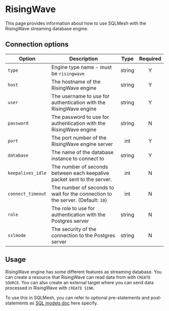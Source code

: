 # RisingWave

This page provides information about how to use SQLMesh with the RisingWave streaming database engine.

## Connection options

| Option         | Description                                                  | Type   | Required |
|----------------|--------------------------------------------------------------|:------:|:--------:|
| `type`         | Engine type name - must be `risingwave`                           | string | Y        |
| `host`         | The hostname of the RisingWave engine                            | string | Y        |
| `user`         | The username to use for authentication with the RisingWave engine | string | Y        |
| `password`     | The password to use for authentication with the RisingWave engine | string | N        |
| `port`         | The port number of the RisingWave engine server                          | int    | Y        |
| `database`        | The name of the database instance to connect to                                 | string | Y        |
| `keepalives_idle` | The number of seconds between each keepalive packet sent to the server.         | int    | N        |
| `connect_timeout` | The number of seconds to wait for the connection to the server. (Default: `10`) | int    | N        |
| `role`            | The role to use for authentication with the Postgres server                     | string | N        |
| `sslmode`         | The security of the connection to the Postgres server                           | string | N        |

## Usage
RisingWave engine has some different features as streaming database. You can create a resource that RisingWave can read data from with `CREATE SOURCE`. You can also create an external target where you can send data processed in RisingWave with `CREATE SINK`.

To use this in SQLMesh, you can refer to optional pre-statements and post-statements as [SQL models doc](https://sqlmesh.readthedocs.io/en/stable/concepts/models/sql_models/) here specify.